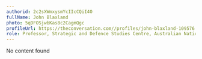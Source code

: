 ```yaml
---
authorid: 2c2sXWmxysmYcIIcCQiI4O
fullName: John Blaxland
photo: 5qDFOSjwbKas8c2CagmQgc
profileUrl: https://theconversation.com//profiles/john-blaxland-109576
role: Professor, Strategic and Defence Studies Centre, Australian National University
---
```

No content found